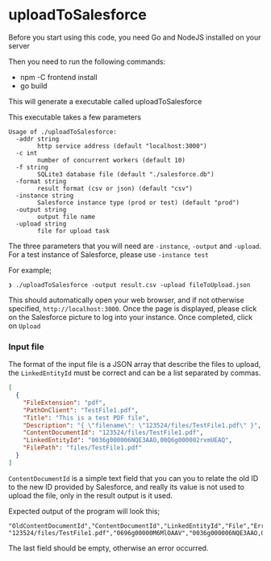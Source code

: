 # uploadToSalesforce

Before you start using this code, you need Go and NodeJS installed on your server

Then you need to run the following commands:

- npm -C frontend install
- go build

This will generate a executable called uploadToSalesforce

This executable takes a few parameters

```
Usage of ./uploadToSalesforce:
  -addr string
    	http service address (default "localhost:3000")
  -c int
    	number of concurrent workers (default 10)
  -f string
    	SQLite3 database file (default "./salesforce.db")
  -format string
    	result format (csv or json) (default "csv")
  -instance string
    	Salesforce instance type (prod or test) (default "prod")
  -output string
    	output file name
  -upload string
    	file for upload task
```

The three parameters that you will need are `-instance`, `-output` and `-upload`. For a test instance of Salesforce, please use `-instance test`

For example;

```
❯ ./uploadToSalesforce -output result.csv -upload fileToUpload.json
```

This should automatically open your web browser, and if not otherwise specified, `http://localhost:3000`. Once the page is displayed, please click on the Salesforce picture to log into your instance. Once completed, click on `Upload`


### Input file
The format of the input file is a JSON array that describe the files to upload, the `LinkedEntityId` must be correct and can be a list separated by commas.

```json
[
  {
    "FileExtension": "pdf",
    "PathOnClient": "TestFile1.pdf",
    "Title": "This is a test PDF file",
    "Description": "{ \"filename\": \"123524/files/TestFile1.pdf\" }",
    "ContentDocumentId": "123524/files/TestFile1.pdf",
    "LinkedEntityId": "0036g000006NQE3AAO,00Q6g000002rxmUEAQ",
    "FilePath": "files/TestFile1.pdf"
  }
]
```

`ContentDocumentId` is a simple text field that you can you to relate the old ID to the new ID provided by Salesforce, and really its value is not used to upload the file, only in the result output is it used.

Expected output of the program will look this;

```
"OldContentDocumentId","ContentDocumentId","LinkedEntityId","File","Error"
"123524/files/TestFile1.pdf","0696g00000M6MlOAAV","0036g000006NQE3AAO,00Q6g000002rxmUEAQ","TestFile1.pdf",""
```

The last field should be empty, otherwise an error occurred.
